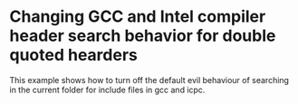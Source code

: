 # Changing GCC and Intel compiler header search behavior for double quoted hearders

This example shows how to turn off the default evil behaviour of searching in
the current folder for include files in gcc and icpc.
